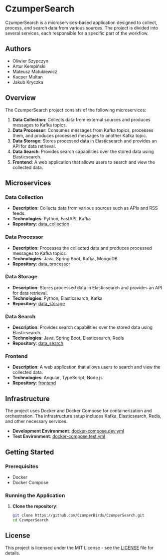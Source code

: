 # CzumperSearch

CzumperSearch is a microservices-based application designed to collect, process, and search data from various sources. The project is divided into several services, each responsible for a specific part of the workflow.

## Authors
- Oliwier Szypczyn
- Artur Kempiński
- Mateusz Matukiewicz
- Kacper Multan
- Jakub Kryczka

## Overview

The CzumperSearch project consists of the following microservices:

1. **Data Collection**: Collects data from external sources and produces messages to Kafka topics.
2. **Data Processor**: Consumes messages from Kafka topics, processes them, and produces processed messages to another Kafka topic.
3. **Data Storage**: Stores processed data in Elasticsearch and provides an API for data retrieval.
4. **Data Search**: Provides search capabilities over the stored data using Elasticsearch.
5. **Frontend**: A web application that allows users to search and view the collected data.

## Microservices

### Data Collection

- **Description**: Collects data from various sources such as APIs and RSS feeds.
- **Technologies**: Python, FastAPI, Kafka
- **Repository**: [data_collection](data_collection/README.md)

### Data Processor

- **Description**: Processes the collected data and produces processed messages to Kafka topics.
- **Technologies**: Java, Spring Boot, Kafka, MongoDB
- **Repository**: [data_processor](data_processor/README.md)

### Data Storage

- **Description**: Stores processed data in Elasticsearch and provides an API for data retrieval.
- **Technologies**: Python, Elasticsearch, Kafka
- **Repository**: [data_storage](data_storage/README.md)

### Data Search

- **Description**: Provides search capabilities over the stored data using Elasticsearch.
- **Technologies**: Java, Spring Boot, Elasticsearch, Redis
- **Repository**: [data_search](data_search/README.md)

### Frontend

- **Description**: A web application that allows users to search and view the collected data.
- **Technologies**: Angular, TypeScript, Node.js
- **Repository**: [frontend](frontend/CzumperSearch/README.md)

## Infrastructure

The project uses Docker and Docker Compose for containerization and orchestration. The infrastructure setup includes Kafka, Elasticsearch, Redis, and other necessary services.

- **Development Environment**: [docker-compose.dev.yml](infrastructure/docker-compose.dev.yml)
- **Test Environment**: [docker-compose.test.yml](infrastructure/docker-compose.test.yml)

## Getting Started

### Prerequisites

- Docker
- Docker Compose

### Running the Application

1. **Clone the repository**:
    ```bash
    git clone https://github.com/CzumperBirds/CzumperSearch.git
    cd CzumperSearch
    ```

## License

This project is licensed under the MIT License - see the [LICENSE](LICENSE) file for details.
